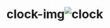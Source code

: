 # clock-img![clock](https://user-images.githubusercontent.com/114609247/193462902-4e33fa73-b3db-4626-856d-e53848c4a989.png)
